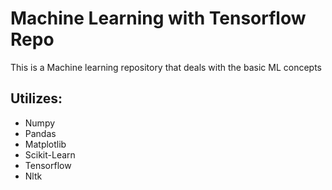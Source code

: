 # Machine Learning with Tensorflow Repo
This is a Machine learning repository that deals with the basic ML concepts

## Utilizes:
* Numpy
* Pandas
* Matplotlib
* Scikit-Learn
* Tensorflow
* Nltk